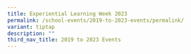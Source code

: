 ```yaml
---
title: Experiential Learning Week 2023
permalink: /school-events/2019-to-2023-events/permalink/
variant: tiptap
description: ""
third_nav_title: 2019 to 2023 Events
---
```

